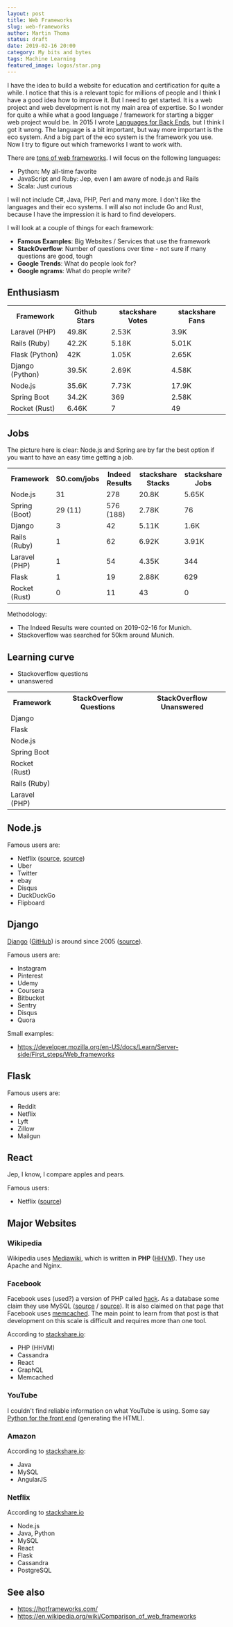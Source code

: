 ```yaml
---
layout: post
title: Web Frameworks
slug: web-frameworks
author: Martin Thoma
status: draft
date: 2019-02-16 20:00
category: My bits and bytes
tags: Machine Learning
featured_image: logos/star.png
---
```

I have the idea to build a website for education and certification for quite a
while. I notice that this is a relevant topic for millions of people and I
think I have a good idea how to improve it. But I need to get started. It is a
web project and web development is not my main area of expertise. So I wonder
for quite a while what a good language / framework for starting a bigger web
project would be. In 2015 I wrote [Languages for Back Ends](https://martin-thoma.com/languages-for-back-ends/),
but I think I got it wrong. The language is a bit important, but way more important is the eco system. And a big part of the eco system is the framework you use. Now I try to figure out which
frameworks I want to work with.

There are <a href="https://en.wikipedia.org/wiki/Comparison_of_web_frameworks">tons of web frameworks</a>.
I will focus on the following languages:

* Python: My all-time favorite
* JavaScript and Ruby: Jep, even I am aware of node.js and Rails
* Scala: Just curious

I will not include C#, Java, PHP, Perl and many more. I don't like the
languages and their eco systems. I will also not include Go and Rust, because I
have the impression it is hard to find developers.

I will look at a couple of things for each framework:

* **Famous Examples**: Big Websites / Services that use the framework
* **StackOverflow**: Number of questions over time - not sure if many questions are good, tough
* **Google Trends**: What do people look for?
* **Google ngrams**: What do people write?

## Enthusiasm



<table>
    <tr>
        <th>Framework</th>
        <th>Github Stars</th>
        <th>stackshare Votes</th>
        <th>stackshare Fans</th>
    </tr>
    <tr>
        <td>Laravel (PHP)</td>
        <td>49.8K</td>
        <td>2.53K</td>
        <td>3.9K</td>
    </tr>
    <tr>
        <td>Rails (Ruby)</td>
        <td>42.2K</td>
        <td>5.18K</td>
        <td>5.01K</td>
    </tr>
    <tr>
        <td>Flask (Python)</td>
        <td>42K</td>
        <td>1.05K</td>
        <td>2.65K</td>
    </tr>
    <tr>
        <td>Django (Python)</td>
        <td>39.5K</td>
        <td>2.69K</td>
        <td>4.58K</td>
    </tr>
    <tr>
        <td>Node.js</td>
        <td>35.6K</td>
        <td>7.73K</td>
        <td>17.9K</td>
    </tr>
    <tr>
        <td>Spring Boot</td>
        <td>34.2K</td>
        <td>369</td>
        <td>2.58K</td>
    </tr>
    <tr>
        <td>Rocket (Rust)</td>
        <td>6.46K</td>
        <td>7</td>
        <td>49</td>
    </tr>
</table>


## Jobs

The picture here is clear: Node.js and Spring are by far the best option if you
want to have an easy time getting a job.

<table>
    <tr>
        <th>Framework</th>
        <th>SO.com/jobs</th>
        <th>Indeed Results</th>
        <th>stackshare Stacks</th>
        <th>stackshare Jobs</th>
    </tr>
    <tr>
        <td>Node.js</td>
        <td>31</td>
        <td>278</td>
        <td>20.8K</td>
        <td>5.65K</td>
    </tr>
    <tr>
        <td>Spring (Boot)</td>
        <td>29 (11)</td>
        <td>576 (188)</td>
        <td>2.78K</td>
        <td>76</td>
    </tr>
    <tr>
        <td>Django</td>
        <td>3</td>
        <td>42</td>
        <td>5.11K</td>
        <td>1.6K</td>
    </tr>
    <tr>
        <td>Rails (Ruby)</td>
        <td>1</td>
        <td>62</td>
        <td>6.92K</td>
        <td>3.91K</td>
    </tr>
    <tr>
        <td>Laravel (PHP)</td>
        <td>1</td>
        <td>54</td>
        <td>4.35K</td>
        <td>344</td>
    </tr>
    <tr>
        <td>Flask</td>
        <td>1</td>
        <td>19</td>
        <td>2.88K</td>
        <td>629</td>
    </tr>
    <tr>
        <td>Rocket (Rust)</td>
        <td>0</td>
        <td>11</td>
        <td>43</td>
        <td>0</td>
    </tr>
</table>

Methodology:

* The Indeed Results were counted on 2019-02-16 for Munich.
* Stackoverflow was searched for 50km around Munich.

## Learning curve

* Stackoverflow questions
* unanswered

<table>
    <tr>
        <th>Framework</th>
        <th>StackOverflow Questions</th>
        <th>StackOverflow Unanswered</th>
    </tr>
    <tr>
        <td>Django</td>
        <td></td>
        <td></td>
    </tr>
    <tr>
        <td>Flask</td>
        <td></td>
        <td></td>
    </tr>
    <tr>
        <td>Node.js</td>
        <td></td>
        <td></td>
    </tr>
    <tr>
        <td>Spring Boot</td>
        <td></td>
        <td></td>
    </tr>
    <tr>
        <td>Rocket (Rust)</td>
        <td></td>
        <td></td>
    </tr>
    <tr>
        <td>Rails (Ruby)</td>
        <td></td>
        <td></td>
    </tr>
    <tr>
        <td>Laravel (PHP)</td>
        <td></td>
        <td></td>
    </tr>
</table>


## Node.js

Famous users are:

* Netflix ([source](https://www.youtube.com/watch?time_continue=307&v=QcNqfvMeWow), [source](http://netflix.github.io/))
* Uber
* Twitter
* ebay
* Disqus
* DuckDuckGo
* Flipboard

## Django

<a href="https://www.djangoproject.com/">Django</a> (<a href="https://github.com/django/django">GitHub</a>) is around since 2005 (<a href="https://en.wikipedia.org/wiki/Django_(web_framework)">source</a>).

Famous users are:

* Instagram
* Pinterest
* Udemy
* Coursera
* Bitbucket
* Sentry
* Disqus
* Quora

Small examples:

* https://developer.mozilla.org/en-US/docs/Learn/Server-side/First_steps/Web_frameworks

## Flask

Famous users are:

* Reddit
* Netflix
* Lyft
* Zillow
* Mailgun

## React

Jep, I know, I compare apples and pears.

Famous users:

* Netflix ([source](http://netflix.github.io/))


## Major Websites

### Wikipedia

Wikipedia uses [Mediawiki](https://en.wikipedia.org/wiki/MediaWiki), which is
written in **PHP** ([HHVM](https://en.wikipedia.org/wiki/HipHop_for_PHP)).
They use Apache and Nginx.


### Facebook

Facebook uses (used?) a version of PHP called <a
href="https://hacklang.org/">hack</a>. As a database some claim they use MySQL
(<a href="https://royal.pingdom.com/the-software-behind-facebook/">source</a> / <a href="https://www.quora.com/What-is-Facebooks-architecture-6">source</a>).
It is also claimed on that page that Facebook uses <a
href="http://memcached.org/">memcached</a>. The main point to learn from that
post is that development on this scale is difficult and requires more than one
tool.

According to <a href="https://stackshare.io/facebook/facebook">stackshare.io</a>:

* PHP (HHVM)
* Cassandra
* React
* GraphQL
* Memcached

### YouTube

I couldn't find reliable information on what YouTube is using. Some say <a href="https://softwareengineering.stackexchange.com/a/219435/25699">Python for the front end</a> (generating the HTML).

### Amazon

According to <a href="https://stackshare.io/amazon/amazon">stackshare.io</a>:

* Java
* MySQL
* AngularJS

### Netflix

According to <a href="https://stackshare.io/netflix/netflix">stackshare.io</a>

* Node.js
* Java, Python
* MySQL
* React
* Flask
* Cassandra
* PostgreSQL


## See also

* https://hotframeworks.com/
* https://en.wikipedia.org/wiki/Comparison_of_web_frameworks
